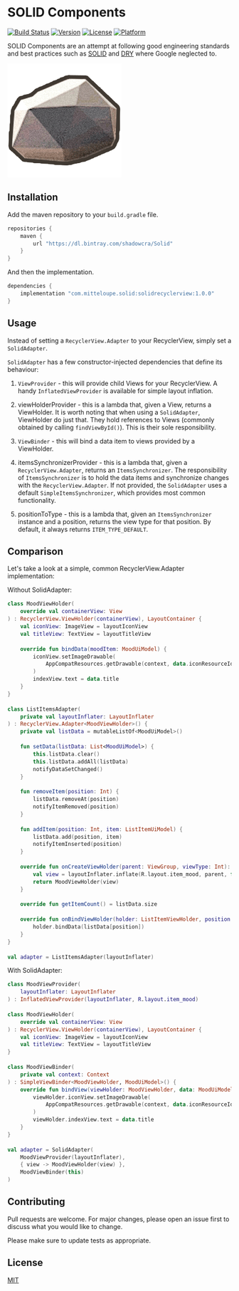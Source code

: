 # SOLID Components

[![Build Status](https://img.shields.io/travis/EranBoudjnah/Solid)](https://travis-ci.com/EranBoudjnah/Solid)
[![Version](https://img.shields.io/bintray/v/shadowcra/Solid/com.mittelouple.solidcomponents)](https://bintray.com/shadowcra/Solid/com.mittelouple.solidcomponents)
[![License](https://img.shields.io/github/license/EranBoudjnah/Solid)](http://cocoapods.org/pods/MTCircularSlider)
[![Platform](https://img.shields.io/badge/platform-android-lightgrey)](https://developer.android.com/reference)

SOLID Components are an attempt at following good engineering standards and best practices such as [SOLID](https://en.wikipedia.org/wiki/SOLID) and [DRY](https://en.wikipedia.org/wiki/Don%27t_repeat_yourself) where Google neglected to.

![Icon](https://github.com/EranBoudjnah/solid/raw/master/assets/RockSolid.png)

## Installation

Add the maven repository to your `build.gradle` file.

```groovy
repositories {
    maven {
        url "https://dl.bintray.com/shadowcra/Solid"
    }
}
```

And then the implementation.

```groovy
dependencies {
    implementation "com.mitteloupe.solid:solidrecyclerview:1.0.0"
}
```


## Usage

Instead of setting a `RecyclerView.Adapter` to your RecyclerView, simply set a `SolidAdapter`.

`SolidAdapter` has a few constructor-injected dependencies that define its behaviour:

1. `ViewProvider` - this will provide child Views for your RecyclerView. A handy `InflatedViewProvider` is available for simple layout inflation.

2. viewHolderProvider - this is a lambda that, given a View, returns a ViewHolder. It is worth noting that when using a `SolidAdapter`, ViewHolder do just that. They hold references to Views (commonly obtained by calling `findViewById()`). This is their sole responsibility.

3. `ViewBinder` - this will bind a data item to views provided by a ViewHolder.

4. itemsSynchronizerProvider - this is a lambda that, given a `RecyclerView.Adapter`, returns an `ItemsSynchronizer`. The responsibility of `ItemsSynchronizer` is to hold the data items and synchronize changes with the `RecyclerView.Adapter`. If not provided, the `SolidAdapter` uses a default `SimpleItemsSynchronizer`, which provides most common functionality.

5. positionToType - this is a lambda that, given an `ItemsSynchronizer` instance and a position, returns the view type for that position. By default, it always returns `ITEM_TYPE_DEFAULT`.

## Comparison

Let's take a look at a simple, common RecyclerView.Adapter implementation:

Without SolidAdapter:

```kotlin
class MoodViewHolder(
    override val containerView: View
) : RecyclerView.ViewHolder(containerView), LayoutContainer {
    val iconView: ImageView = layoutIconView
    val titleView: TextView = layoutTitleView

    override fun bindData(moodItem: MoodUiModel) {
        iconView.setImageDrawable(
            AppCompatResources.getDrawable(context, data.iconResourceId)
        )
        indexView.text = data.title
    }
}

class ListItemsAdapter(
    private val layoutInflater: LayoutInflater
) : RecyclerView.Adapter<MoodViewHolder>() {
    private val listData = mutableListOf<MoodUiModel>()

    fun setData(listData: List<MoodUiModel>) {
        this.listData.clear()
        this.listData.addAll(listData)
        notifyDataSetChanged()
    }

    fun removeItem(position: Int) {
        listData.removeAt(position)
        notifyItemRemoved(position)
    }

    fun addItem(position: Int, item: ListItemUiModel) {
        listData.add(position, item)
        notifyItemInserted(position)
    }

    override fun onCreateViewHolder(parent: ViewGroup, viewType: Int): MoodViewHolder {
        val view = layoutInflater.inflate(R.layout.item_mood, parent, false)
        return MoodViewHolder(view)
    }

    override fun getItemCount() = listData.size

    override fun onBindViewHolder(holder: ListItemViewHolder, position: Int) {
        holder.bindData(listData[position])
    }
}

val adapter = ListItemsAdapter(layoutInflater)
```

With SolidAdapter:

```kotlin
class MoodViewProvider(
    layoutInflater: LayoutInflater
) : InflatedViewProvider(layoutInflater, R.layout.item_mood)

class MoodViewHolder(
    override val containerView: View
) : RecyclerView.ViewHolder(containerView), LayoutContainer {
    val iconView: ImageView = layoutIconView
    val titleView: TextView = layoutTitleView
}

class MoodViewBinder(
    private val context: Context
) : SimpleViewBinder<MoodViewHolder, MoodUiModel>() {
    override fun bindView(viewHolder: MoodViewHolder, data: MoodUiModel) {
        viewHolder.iconView.setImageDrawable(
            AppCompatResources.getDrawable(context, data.iconResourceId)
        )
        viewHolder.indexView.text = data.title
    }
}

val adapter = SolidAdapter(
    MoodViewProvider(layoutInflater),
    { view -> MoodViewHolder(view) },
    MoodViewBinder(this)
)
```

## Contributing
Pull requests are welcome. For major changes, please open an issue first to discuss what you would like to change.

Please make sure to update tests as appropriate.

## License
[MIT](https://choosealicense.com/licenses/mit/)
